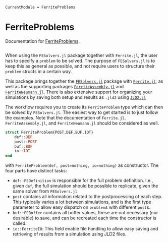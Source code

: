 ```@meta
CurrentModule = FerriteProblems
```

# FerriteProblems

Documentation for [FerriteProblems](https://github.com/KnutAM/FerriteProblems.jl).


```@index
```

When using the `FESolvers.jl` package together with `Ferrite.jl`, 
the user has to specify a `problem` to be solved. 
The purpose of `FESolvers.jl` is to keep this as general as possible, 
and not require users to structure their `problem` structs in a certain way. 

This package brings together the 
[`FESolvers.jl`](https://github.com/KnutAM/FESolvers.jl)
package with 
[`Ferrite.jl`](https://github.com/Ferrite-FEM/Ferrite.jl),
as well as the supporting packages 
[`FerriteAssembly.jl`](https://github.com/KnutAM/FerriteAssembly.jl) and 
[`FerriteNeumann.jl`](https://github.com/KnutAM/FerriteNeumann.jl). 
There is also extensive support for organizing your simulations 
by saving both setup and results as `.jld2` using [`JLD2.jl`](https://github.com/JuliaIO/JLD2.jl)

The workflow requires you to create its `FerriteProblem` type which 
can then be solved by `FESolvers.jl`. 
The easiest way to get started is to just follow the examples. 
Note that the documentation of `Ferrite.jl`, `FerriteAssembly.jl`, 
and `FerriteNeumann.jl` should be considered as well. 

```julia
struct FerriteProblem{POST,DEF,BUF,IOT}
    def::DEF
    post::POST
    buf::BUF
    io::IOT
end
```
with `FerriteProblem(def, post=nothing, io=nothing)` as constructor. 
The four parts have distinct tasks:
* `def::FEDefinition` is responsible for the full problem definition. 
  I.e., given `def`, the full simulation should be possible to replicate, 
  given the same solver from `FESolvers.jl`
* `post` contains all information related to the postprocessing of each step. 
  This typically varies a lot between simulations, 
  and is the first type parameter to allow easy 
  dispatch on `problem`s with different `post`s.  
* `buf::FEBuffer` contains all buffer values, 
  these are not necessary (nor desirable) to save, 
  and can be recreated each time the constructor is called.
* `io::FerriteIO`: This field enable file handling to allow easy saving 
  and retrieving of results from a simulation using JLD2 files.
